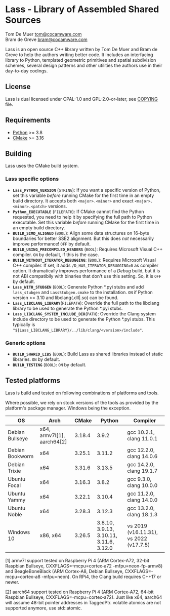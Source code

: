 Lass - Library of Assembled Shared Sources
==========================================

Tom De Muer <tom@cocamware.com>  
Bram de Greve <bram@cocamware.com>

Lass is an open source C++ library written by Tom De Muer and Bram de Greve to
help the authors writing better code. It includes an interfacing library to 
Python, templated geometric primitives and spatial subdivision schemes, several
design patterns and other utilities the authors use in their day-to-day 
codings.


License
-------

Lass is dual licensed under CPAL-1.0 and GPL-2.0-or-later, see 
[COPYING](./COPYING) file.


Requirements
------------

-   [Python](https://www.python.org/) >= 3.8
-   [CMake](https://cmake.org/) >= 3.16


Building
--------

Lass uses the CMake build system.

### Lass specific options

-   **`Lass_PYTHON_VERSION`** (`STRING`): If you want a specific version of
    Python, set this variable *before* running CMake for the first time
    in an empty build directory. It accepts both `<major>.<minor>` and exact
    `<major>.<minor>.<patch>` versions.
-   **`Python_EXECUTABLE`** (`FILEPATH`): If CMake cannot find the Python
    requested, you need to help it by specifying the full path to Python
    executable. Set this variable *before* running CMake for the first time
    in an empty build directory.
-   **`BUILD_SIMD_ALIGNED`** (`BOOL`): Align some data structures on 16-byte
    boundaries for better SSE2 alignment. But this does *not* necessarily
    improve performance! `OFF` by default.
-   **`BUILD_USING_PRECOMPILED_HEADERS`** (`BOOL`): Requires Microsoft Visual
    C++ compiler. `ON` by default, if this is the case.
-   **`BUILD_WITHOUT_ITERATOR_DEBUGGING`**: (`BOOL`): Requires Microsoft Visual
    C++ compiler. If set, it adds `/D_HAS_ITERATOR_DEBUGGING=0` as compiler
    option. It dramatically improves performance of a *Debug* build, but it
    is not ABI compatibily with binaries that don't use this setting. So, it is
    `OFF` by default.
-   **`Lass_WITH_STUBGEN`** (`BOOL`): Generate Python *.pyi stubs and add
    `lass_stubgen` and `LassStubgen.cmake` to the installation.
    `ON` if Python version >= 3.10 and libclang(.dll|.so) can be found.
-   **`Lass_LIBCLANG_LIBRARY`**(`FILEPATH`): Override the full path to the
    libclang library to be used to generate the Python *.pyi stubs.
-   **`Lass_LIBCLANG_SYSTEM_INCLUDE_DIR`**(`PATH`): Override the Clang system
    include directory to be used to generate the Python *.pyi stubs. This typically
    is `"${Lass_LIBCLANG_LIBRARY}/../lib/clang/<version>/include"`.

### Generic options

-   **`BUILD_SHARED_LIBS`** (`BOOL`): Build Lass as shared libraries instead
    of static libraries. `ON` by default.
-   **`BUILD_TESTING`** (`BOOL`): `ON` by default.


Tested platforms
----------------

Lass is build and tested on following combinations of platforms and tools.

Where possible, we rely on stock versions of the tools as provided by the
platform's package manager. Windows being the exception.
 
| OS               | Arch                       | CMake  | Python                                  | Compiler                               |
|------------------|----------------------------|--------|-----------------------------------------|----------------------------------------|
| Debian Bullseye  | x64, armv7l[1], aarch64[2] | 3.18.4 | 3.9.2                                   | gcc 10.2.1, clang 11.0.1               |
| Debian Bookworm  | x64                        | 3.25.1 | 3.11.2                                  | gcc 12.2.0, clang 14.0.6               |
| Debian Trixie    | x64                        | 3.31.6 | 3.13.5                                  | gcc 14.2.0, clang 19.1.7               |
| Ubuntu Focal     | x64                        | 3.16.3 | 3.8.2                                   | gcc 9.3.0, clang 10.0.0                |
| Ubuntu Yammy     | x64                        | 3.22.1 | 3.10.4                                  | gcc 11.2.0, clang 14.0.0               |
| Ubuntu Noble     | x64                        | 3.28.3 | 3.12.3                                  | gcc 13.2.0, clang 18.1.3               |
| Windows 10       | x86, x64                   | 3.26.5 | 3.8.10, 3.9.13, 3.10.11, 3.11.6, 3.12.0 | vs 2019 (v16.11.31), vs 2022 (v17.7.5) |

[1] armv7l support tested on Raspberry Pi 4 (ARM Cortex-A72, 32-bit Raspbian Bullseye,
CXXFLAGS=-mcpu=cortex-a72 -mfpu=neon-fp-armv8) and BeagleBoneBlack (ARM Cortex-A8,
Debian Bullseye, CXXFLAGS=-mcpu=cortex-a8 -mfpu=neon). On RPi4, the Clang build requires
C++17 or newer.

[2] aarch64 support tested on Raspberry Pi 4 (ARM Cortex-A72, 64-bit Raspbian Bullseye,
CXXFLAGS=-mcpu=cortex-a72). Just like x64, aarch64 will assume 48-bit pointer addresses
in TaggedPtr. volatile atomics are not supported anymore, use std::atomic.
